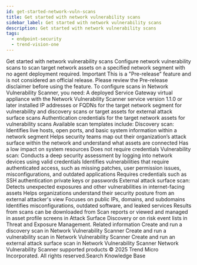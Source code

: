 ```yaml
---
id: get-started-network-vuln-scans
title: Get started with network vulnerability scans
sidebar_label: Get started with network vulnerability scans
description: Get started with network vulnerability scans
tags:
  - endpoint-security
  - trend-vision-one
---
```


 Get started with network vulnerability scans Configure network vulnerability scans to scan target network assets on a specified network segment with no agent deployment required. Important This is a "Pre-release" feature and is not considered an official release. Please review the Pre-release disclaimer before using the feature. To configure scans in Network Vulnerability Scanner, you need: A deployed Service Gateway virtual appliance with the Network Vulnerability Scanner service version 1.1.0 or later installed IP addresses or FQDNs for the target network segment for vulnerability and discovery scans or target assets for external attack surface scans Authentication credentials for the target network assets for vulnerability scans Available scan templates include: Discovery scan: Identifies live hosts, open ports, and basic system information within a network segment Helps security teams map out their organization’s attack surface within the network and understand what assets are connected Has a low impact on system resources Does not require credentials Vulnerability scan: Conducts a deep security assessment by logging into network devices using valid credentials Identifies vulnerabilities that require authenticated access, such as missing patches, user permission issues, misconfigurations, and outdated applications Requires credentials such as SSH authentication private keys or passwords External attack surface scan: Detects unexpected exposures and other vulnerabilities in internet-facing assets Helps organizations understand their security posture from an external attacker's view Focuses on public IPs, domains, and subdomains Identifies misconfigurations, outdated software, and leaked services Results from scans can be downloaded from Scan reports or viewed and managed in asset profile screens in Attack Surface Discovery or on risk event lists in Threat and Exposure Management. Related information Create and run a discovery scan in Network Vulnerability Scanner Create and run a vulnerability scan in Network Vulnerability Scanner Create and run an external attack surface scan in Network Vulnerability Scanner Network Vulnerability Scanner supported products © 2025 Trend Micro Incorporated. All rights reserved.Search Knowledge Base